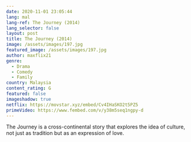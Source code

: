 ```yaml
---
date: 2020-11-01 23:05:44
lang: mal
lang-ref: The Journey (2014)
lang_selector: false
layout: post
title: The Journey (2014)
image: /assets/images/197.jpg
featured_image: /assets/images/197.jpg
author: maxflix21
genre:
  - Drama
  - Comedy
  - Family
country: Malaysia
content_rating: G
featured: false
imageshadow: true
netflix: https://movstar.xyz/embed/Cv4IHaSKO2t5PZ5
primeVideo: https://www.fembed.com/v/y38m5seq1ngpy-d
---
```

The Journey is a cross-continental story that explores the idea of culture, not just as tradition but as an expression of love.